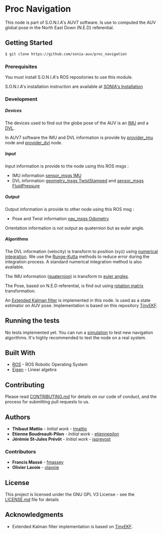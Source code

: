 # Proc Navigation

This node is part of S.O.N.I.A's AUV7 software. Is use to computed the AUV global pose in the North East Down (N.E.D) referential.

## Getting Started

```bash
$ git clone https://github.com/sonia-auv/proc_navigation
```

### Prerequisites

You must install S.O.N.I.A's ROS repositories to use this module.

S.O.N.I.A's installation instruction are available at [SONIA's Installation](https://sonia-auv.readthedocs.io/user/installation/)

### Development

##### Devices

The devices used to find out the globe pose of the AUV is an [IMU](https://en.wikipedia.org/wiki/Inertial_measurement_unit) and a [DVL](https://en.wikipedia.org/wiki/Acoustic_Doppler_current_profiler#Bottom_tracking).

In AUV7 software the IMU and DVL information is provide by [provider_imu](https://github.com/sonia-auv/provider_imu) node and [provider_dvl](https://github.com/sonia-auv/provider_dvl) node. 

##### Input 

Input information is provide to the node using this ROS msgs :

* IMU information [sensor_msgs IMU](http://docs.ros.org/melodic/api/sensor_msgs/html/msg/Imu.html) 
* DVL information [geometry_msgs TwistStamped](http://docs.ros.org/api/geometry_msgs/html/msg/TwistStamped.html) and [sensor_msgs FluidPressure](http://docs.ros.org/melodic/api/sensor_msgs/html/msg/FluidPressure.html)

##### Output

Output information is provide to other node using this ROS msg :

* Pose and Twist information [nav_msgs Odometry](http://docs.ros.org/melodic/api/nav_msgs/html/msg/Odometry.html)

Orientation information is not output as quaternion but as euler angle.

##### Algorithms

The DVL information (velocity) is transform to position (xyz) using [numerical integration](https://en.wikipedia.org/wiki/Numerical_integration). We use the [Runge-Kutta](https://en.wikipedia.org/wiki/Runge%E2%80%93Kutta_methods) methods to reduce error during the integration process. A standard numerical integration method is also available.

The IMU information ([quaternion](https://en.wikipedia.org/wiki/Quaternion)) is transform to [euler angles](https://en.wikipedia.org/wiki/Euler_angles).

The Pose, based on N.E.D referential, is find out using [rotation matrix](https://en.wikipedia.org/wiki/Rotation_matrix) transformation.

An [Extended Kalman filter](https://en.wikipedia.org/wiki/Extended_Kalman_filter) is implemented in this node. Is used as a state estimator on AUV pose. Implementation is based on this repository [TinyEKF](https://github.com/simondlevy/TinyEKF). 

## Running the tests

No tests implemented yet. You can run a [simulation](https://github.com/sonia-auv/proc_control/blob/develop/script/AuvSimulation.py) to test new navigation algorithms. It's highly recommended to test the node on a real system.

## Built With

* [ROS](http://www.ros.org/) - ROS Robotic Operating System
* [Eigen](http://eigen.tuxfamily.org/index.php?title=Main_Page) - Linear algebra

## Contributing

Please read [CONTRIBUTING.md](https://gist.github.com/PurpleBooth/b24679402957c63ec426) for details on our code of conduct, and the process for submitting pull requests to us.

## Authors

* **Thibaut Mattio** - *Initial work* - [tmattio](https://github.com/tmattio)
* **Etienne Boudreault-Pilon** - *Initial work* - [etiennepilon](https://github.com/etiennepilon)
* **Jérémie St-Jules Prévôt** - *Initial work* - [jsprevost](https://github.com/jsprevost)

### Contributors
* **Francis Massé** - [fmassey](https://github.com/fmassey)
* **Olivier Lavoie** - [olavoie](https://github.com/olavoie)

## License

This project is licensed under the GNU GPL V3 License - see the [LICENSE.md](LICENSE.md) file for details

## Acknowledgments

* Extended Kalman filter implementation is based on [TinyEKF](https://github.com/simondlevy/TinyEKF). 